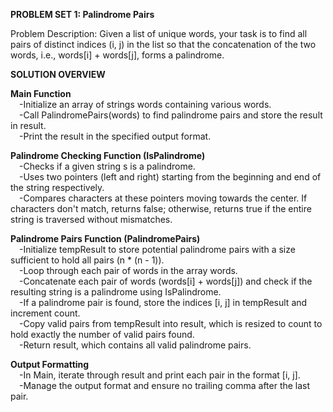 **PROBLEM SET 1: Palindrome Pairs**

Problem Description:
Given a list of unique words, your task is to find all pairs of distinct indices (i, j) in the list so that
the concatenation of the two words, i.e., words[i] + words[j], forms a palindrome.

**SOLUTION OVERVIEW**

**Main Function**<br />
  &emsp;-Initialize an array of strings words containing various words.<br />
  &emsp;-Call PalindromePairs(words) to find palindrome pairs and store the result in result.<br />
  &emsp;-Print the result in the specified output format.<br />

**Palindrome Checking Function (IsPalindrome)**<br />
  &emsp;-Checks if a given string s is a palindrome.<br />
  &emsp;-Uses two pointers (left and right) starting from the beginning and end of the string respectively.<br />
  &emsp;-Compares characters at these pointers moving towards the center. If characters don't match, returns false; otherwise, returns true if the entire string is traversed without mismatches.<br />

**Palindrome Pairs Function (PalindromePairs)**<br />
  &emsp;-Initialize tempResult to store potential palindrome pairs with a size sufficient to hold all pairs (n * (n - 1)).<br />
  &emsp;-Loop through each pair of words in the array words.<br />
  &emsp;-Concatenate each pair of words (words[i] + words[j]) and check if the resulting string is a palindrome using IsPalindrome.<br />
  &emsp;-If a palindrome pair is found, store the indices [i, j] in tempResult and increment count.<br />
  &emsp;-Copy valid pairs from tempResult into result, which is resized to count to hold exactly the number of valid pairs found.<br />
  &emsp;-Return result, which contains all valid palindrome pairs.<br />

**Output Formatting**<br />
  &emsp;-In Main, iterate through result and print each pair in the format [i, j].<br />
  &emsp;-Manage the output format and ensure no trailing comma after the last pair.<br />
